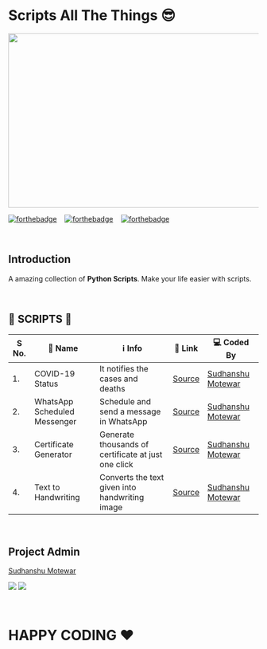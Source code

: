 # Scripts All The Things 😎

<p>
    <img src="https://i.postimg.cc/K8MxFtmj/Capture.jpg" width=650px height=350px/>
</p>

[![forthebadge](https://forthebadge.com/images/badges/built-with-love.svg)](https://forthebadge.com) &nbsp;&nbsp;
[![forthebadge](https://forthebadge.com/images/badges/powered-by-black-magic.svg)](https://forthebadge.com) &nbsp;&nbsp;
[![forthebadge](https://forthebadge.com/images/badges/made-with-python.svg)](https://forthebadge.com)

<br />

## Introduction
A amazing collection of **Python Scripts**. Make your life easier with scripts.

<br />

## 📃 SCRIPTS 📃
| S No. | 📛 Name | ℹ️ Info | 🔗 Link | 💻 Coded By |
|-------|---------|----------|---------|--------------|
| 1\.  | COVID-19 Status | It notifies the cases and deaths | [Source](https://github.com/ssm0801/ScriptAllTheThings/tree/master/COVID-19%20status) | [Sudhanshu Motewar](https://github.com/ssm0801)      |
| 2\.  | WhatsApp Scheduled Messenger | Schedule and send a message in WhatsApp | [Source](https://github.com/ssm0801/ScriptAllTheThings/tree/master/WhatsApp%20Scheduled%20Messenger) | [Sudhanshu Motewar](https://github.com/ssm0801) |
| 3\.  | Certificate Generator | Generate thousands of certificate at just one click | [Source](https://github.com/ssm0801/ScriptAllTheThings/tree/master/Certificate%20Generator) | [Sudhanshu Motewar](https://github.com/ssm0801) |
| 4\.  | Text to Handwriting | Converts the text given into handwriting image | [Source](https://github.com/ssm0801/ScriptAllTheThings/tree/master/Text%20to%20Handwriting) | [Sudhanshu Motewar](https://github.com/ssm0801) |

<br />

## Project Admin
<p>
    <a href="https://www.linkedin.com/in/sudhanshu-motewar/">Sudhanshu Motewar</a>
</p>
<p>
  <img src="https://img.shields.io/badge/SudhanshuMotewar%20-%230077B5.svg?&style=for-the-badge&logo=linkedin&logoColor=white"/>
  <img src="https://img.shields.io/badge/sudhanshu.motewar%20-%23E4405F.svg?&style=for-the-badge&logo=Instagram&logoColor=white"/>                                                                                     
</p>

<br />

# HAPPY CODING ❤️
